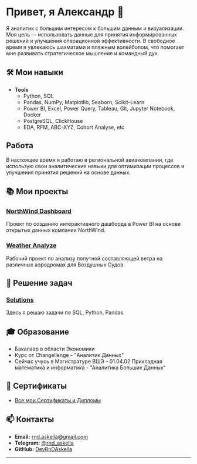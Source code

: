 # Привет, я Александр 👋

Я аналитик с большим интересом к большим данным и визуализации. Моя цель — использовать данные для принятия информированных решений и улучшения операционной эффективности. В свободное время я увлекаюсь шахматами и пляжным волейболом, что помогает мне развивать стратегическое мышление и командный дух.

## 🛠 Мои навыки

- **Tools**
  - Python, SQL
  - Pandas, NumPy, Matplotlib, Seaborn, Scikit-Learn
  - Power BI,  Excel, Power Query, Tableau, Git, Jupyter Notebook, Docker
  - PostgreSQL, ClickHouse
  - EDA, RFM, ABC-XYZ, Cohort Analyse, etc

## Работа 

В настоящее время я работаю в региональной авиакомпании, где использую свои аналитические навыки для оптимизации процессов и улучшения принятия решений на основе данных. 

## 📚 Мои проекты

### [NorthWind Dashboard](https://github.com/DevRnDAskella/NorthWind_BI_Dashboard)
Проект по созданию интерактивного дашборда в Power BI на основе открытых данных компании NorthWind.

### [Weather Analyze](https://github.com/DevRnDAskella/Weather-Analyze)
Рабочий проект по анализу попутной составляющей ветра на различных аэродромах для Воздушных Судов.

## 🧩 Решение задач

### [Solutions](https://github.com/DevRnDAskella/Solutions)
Здесь я решаю задачи по SQL, Python, Pandas

## 🎓 Образование

- Бакалавр в области Экономики
- Курс от Changellenge - "Аналитик Данных"
- Сейчас учусь в Магистратуре ВШЭ - 01.04.02 Прикладная математика и информатика - "Аналитика Больших Данных"

## 📝 Сертификаты

- [Все мои Сертификаты и Дипломы](https://drive.google.com/drive/folders/1nvRKgZmIqeze6j4n-yUIcECwCh9fvi2t?usp=drive_link)

## 📫 Контакты

- **Email:** [rnd.askella@gmail.com](mailto:rnd.askella@gmail.com)
- **Telegram:** [@rnd_askella](https://t.me/rnd_askella)
- **GitHub:** [DevRnDAskella](https://github.com/DevRnDAskella/DevRnDAskella/)
---
